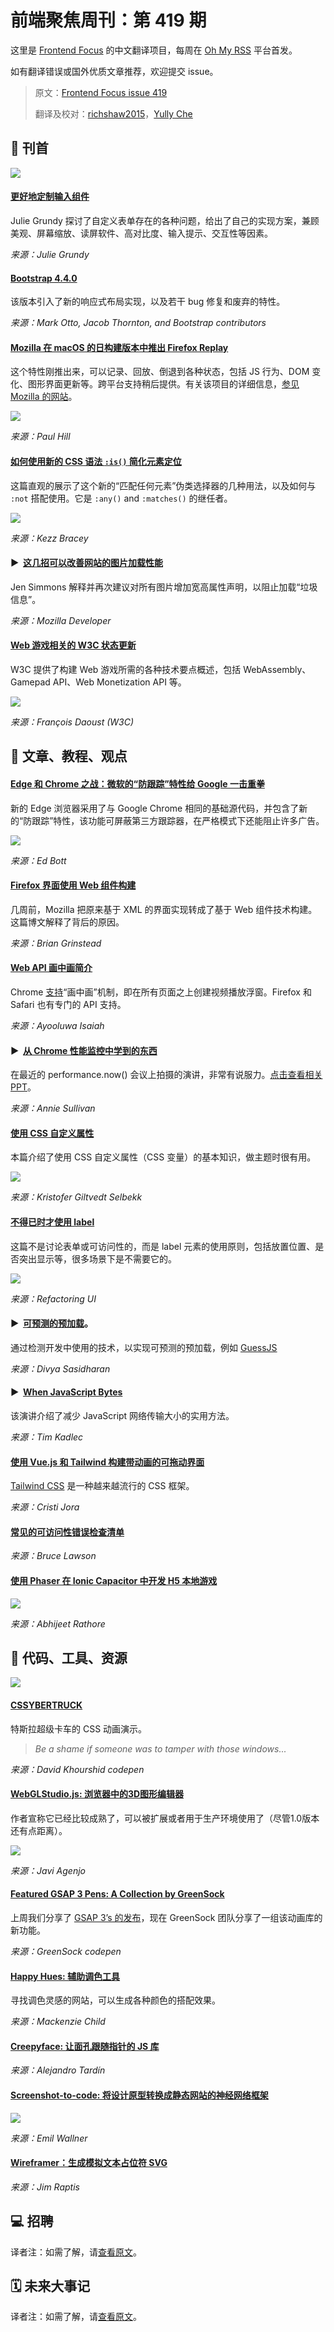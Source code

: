 # 前端聚焦周刊：第 419 期

这里是 [Frontend Focus](https://frontendfoc.us/latest) 的中文翻译项目，每周在 [Oh My RSS](https://ohmyrss.com/?fef) 平台首发。

如有翻译错误或国外优质文章推荐，欢迎提交 issue。

> 原文：[Frontend Focus issue 419](https://frontendfoc.us/issues/419)
> 
> 翻译及校对：[richshaw2015](https://github.com/richshaw2015)，[Yully Che](https://github.com/chechebecomestrong)

## 🚀 刊首

[![](https://res.cloudinary.com/cpress/image/upload/w_1280,e_sharpen:60/ct0dxrbrzqq69x1yorsa.jpg)](https://frontendfoc.us/link/80784/rss)

#### [更好地定制输入组件](https://frontendfoc.us/link/80784/rss "24ways.org")

Julie Grundy 探讨了自定义表单存在的各种问题，给出了自己的实现方案，兼顾美观、屏幕缩放、读屏软件、高对比度、输入提示、交互性等因素。

*来源：Julie Grundy*

#### [Bootstrap 4.4.0](https://frontendfoc.us/link/80725/rss "blog.getbootstrap.com")

该版本引入了新的响应式布局实现，以及若干 bug 修复和废弃的特性。

*来源：Mark Otto, Jacob Thornton, and Bootstrap contributors*

#### [Mozilla 在 macOS 的日构建版本中推出 Firefox Replay](https://frontendfoc.us/link/80726/rss "www.neowin.net")

这个特性刚推出来，可以记录、回放、倒退到各种状态，包括 JS 行为、DOM 变化、图形界面更新等。跨平台支持稍后提供。有关该项目的详细信息，[参见 Mozilla 的网站](https://frontendfoc.us/link/80727/rss)。

![](https://cdn.neow.in/news/images/uploaded/2019/11/1574963979_hero-replay_story.jpg)

*来源：Paul Hill*

#### [如何使用新的 CSS 语法 `:is()` 简化元素定位](https://frontendfoc.us/link/80728/rss "webdesign.tutsplus.com")

这篇直观的展示了这个新的“匹配任何元素”伪类选择器的几种用法，以及如何与 `:not` 搭配使用。它是 `:any()` and `:matches()` 的继任者。

![](https://cms-assets.tutsplus.com/uploads/users/30/posts/34223/image/is.jpg)

*来源：Kezz Bracey*

#### ▶  [这几招可以改善网站的图片加载性能](https://frontendfoc.us/link/80730/rss "www.youtube.com")

Jen Simmons 解释并再次建议对所有图片增加宽高属性声明，以阻止加载“垃圾信息”。

*来源：Mozilla Developer*

#### [Web 游戏相关的 W3C 状态更新](https://frontendfoc.us/link/80729/rss "www.w3.org")

W3C 提供了构建 Web 游戏所需的各种技术要点概述，包括 WebAssembly、Gamepad API、Web Monetization API 等。

![](https://www.w3.org/2018/12/games-workshop/media/webgames-thin-sm.jpg)

*来源：François Daoust (W3C)*

## 📙 文章、教程、观点

#### [Edge 和 Chrome 之战：微软的“防跟踪”特性给 Google 一击重拳](https://frontendfoc.us/link/80734/rss "www.zdnet.com")

新的 Edge 浏览器采用了与 Google Chrome 相同的基础源代码，并包含了新的“防跟踪”特性，该功能可屏蔽第三方跟踪器，在严格模式下还能阻止许多广告。

![](https://zdnet1.cbsistatic.com/hub/i/2019/11/22/0aa63385-3065-4979-9a06-74ce7a869135/tracking-prevention-details-per-site.jpg)

*来源：Ed Bott*

#### [Firefox 界面使用 Web 组件构建](https://frontendfoc.us/link/80735/rss "briangrinstead.com")

几周前，Mozilla 把原来基于 XML 的界面实现转成了基于 Web 组件技术构建。这篇博文解释了背后的原因。

*来源：Brian Grinstead*

#### [Web API 画中画简介](https://frontendfoc.us/link/80736/rss "css-tricks.com")

Chrome [支持](https://frontendfoc.us/link/80737/rss)“画中画”机制，即在所有页面之上创建视频播放浮窗。Firefox 和 Safari 也有专门的 API 支持。

*来源：Ayooluwa Isaiah*

#### ▶  [从 Chrome 性能监控中学到的东西](https://frontendfoc.us/link/80739/rss "www.youtube.com")

在最近的 performance.now() 会议上拍摄的演讲，非常有说服力。[点击查看相关 PPT](https://frontendfoc.us/link/80740/rss)。

*来源：Annie Sullivan*

#### [使用 CSS 自定义属性](https://frontendfoc.us/link/80785/rss "css.christmas")

本篇介绍了使用 CSS 自定义属性（CSS 变量）的基本知识，做主题时很有用。

![](https://images.unsplash.com/photo-1503387837-b154d5074bd2?w=1226&h=400&fit=crop&crop=edges)

*来源：Kristofer Giltvedt Selbekk*

#### [不得已时才使用 label](https://frontendfoc.us/link/80741/rss "refactoringui.com")

这篇不是讨论表单或可访问性的，而是 label 元素的使用原则，包括放置位置、是否突出显示等，很多场景下是不需要它的。

![](https://refactoring-ui.nyc3.cdn.digitaloceanspaces.com/previews/labels-are-a-last-resort-01.png)

*来源：Refactoring UI*

#### ▶  [可预测的预加载](https://frontendfoc.us/link/80742/rss "www.youtube.com")。

通过检测开发中使用的技术，以实现可预测的预加载，例如 [GuessJS](https://frontendfoc.us/link/80743/rss)

*来源：Divya Sasidharan*

#### ▶  [When JavaScript Bytes](https://frontendfoc.us/link/80744/rss "www.youtube.com")

该演讲介绍了减少 JavaScript 网络传输大小的实用方法。

*来源：Tim Kadlec*

#### [使用 Vue.js 和 Tailwind 构建带动画的可拖动界面](https://frontendfoc.us/link/80745/rss "www.binarcode.com")

[Tailwind CSS](https://frontendfoc.us/link/80746/rss) 是一种越来越流行的 CSS 框架。

*来源：Cristi Jora*

#### [常见的可访问性错误检查清单](https://frontendfoc.us/link/80748/rss "www.brucelawson.co.uk")

*来源：Bruce Lawson*

#### [使用 Phaser 在 Ionic Capacitor 中开发 H5 本地游戏](https://frontendfoc.us/link/80749/rss "medium.com")

![](https://miro.medium.com/max/660/1*M-P_SP8Pg1rWrdGb1HhE_Q.gif)

*来源：Abhijeet Rathore*

## 🔧 代码、工具、资源

[![](https://res.cloudinary.com/cpress/image/upload/w_1280,e_sharpen:60/v1575295325/jgavzhqfaxc3f54fkovu.png)](https://frontendfoc.us/link/80750/rss)

#### [CSSYBERTRUCK](https://frontendfoc.us/link/80750/rss "codepen.io")

特斯拉超级卡车的 CSS 动画演示。
> _Be a shame if someone was to tamper with those windows..._

*来源：David Khourshid codepen*

#### [WebGLStudio.js: 浏览器中的3D图形编辑器](https://frontendfoc.us/link/80751/rss "github.com")

作者宣称它已经比较成熟了，可以被扩展或者用于生产环境使用了（尽管1.0版本还有点距离）。

![](https://github.com/jagenjo/webglstudio.js/raw/master/press/images/interface.jpg)

*来源：Javi Agenjo*

#### [Featured GSAP 3 Pens: A Collection by GreenSock](https://frontendfoc.us/link/80752/rss "codepen.io")

上周我们分享了 [GSAP 3’s 的发布](https://frontendfoc.us/link/80753/rss)，现在 GreenSock 团队分享了一组该动画库的新功能。

*来源：GreenSock codepen*

#### [Happy Hues: 辅助调色工具](https://frontendfoc.us/link/80754/rss "www.happyhues.co")

寻找调色灵感的网站，可以生成各种颜色的搭配效果。

*来源：Mackenzie Child*

#### [Creepyface: 让面孔跟随指针的 JS 库](https://frontendfoc.us/link/80755/rss "creepyface.io")

*来源：Alejandro Tardín*

#### [Screenshot-to-code: 将设计原型转换成静态网站的神经网络框架](https://frontendfoc.us/link/80756/rss "github.com")

![](https://camo.githubusercontent.com/7aee7deacf38b8f9a2a230da4efbd96a96840b83/68747470733a2f2f692e696d6775722e636f6d2f4c446d6f4c4c562e706e67)

*来源：Emil Wallner*

#### [Wireframer：生成模拟文本占位符 SVG](https://frontendfoc.us/link/80757/rss "wireframer.netlify.com")

*来源：Jim Raptis*

## 💻 招聘

译者注：如需了解，请[查看原文](https://frontendfoc.us/issues/419)。

## 🗓 未来大事记

译者注：如需了解，请[查看原文](https://frontendfoc.us/issues/419)。

